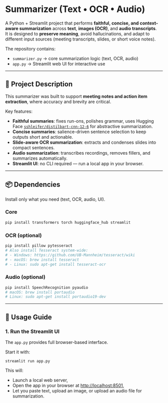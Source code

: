# Summarizer (Text • OCR • Audio)

A Python + Streamlit project that performs **faithful, concise, and context-aware summarization** across **text**, **images (OCR)**, and **audio transcripts**.  
It is designed to **preserve meaning**, avoid hallucinations, and adapt to different input sources (meeting transcripts, slides, or short voice notes).  

The repository contains:
- `summarizer.py` → core summarization logic (text, OCR, audio)  
- `app.py` → Streamlit web UI for interactive use  

---

## 📖 Project Description

This summarizer was built to support **meeting notes and action item extraction**, where accuracy and brevity are critical.  

Key features:
- **Faithful summaries**: fixes run-ons, polishes grammar, uses Hugging Face [`sshleifer/distilbart-cnn-12-6`](https://huggingface.co/sshleifer/distilbart-cnn-12-6) for abstractive summarization.  
- **Concise summaries**: salience-driven sentence selection to keep outputs short and actionable.  
- **Slide-aware OCR summarization**: extracts and condenses slides into compact sentences.  
- **Audio summarization**: transcribes recordings, removes fillers, and summarizes automatically.  
- **Streamlit UI**: no CLI required — run a local app in your browser.

---

## 📦 Dependencies

Install only what you need (text, OCR, audio, UI).  

### Core
```bash
pip install transformers torch huggingface_hub streamlit
```

### OCR (optional)
```bash
pip install pillow pytesseract
# Also install Tesseract system-wide:
# - Windows: https://github.com/UB-Mannheim/tesseract/wiki
# - macOS: brew install tesseract
# - Linux: sudo apt-get install tesseract-ocr
```

### Audio (optional)
```bash
pip install SpeechRecognition pyaudio
# macOS: brew install portaudio
# Linux: sudo apt-get install portaudio19-dev
```

---

## 🚀 Usage Guide
### 1. Run the Streamlit UI
The `app.py` provides full browser-based interface.

Start it with:
```
streamlit run app.py
```
This will:
- Launch a local web server,
- Open the app in your browser at [http://localhost:8501](http://localhost:8501),
- Let you paste text, upload an image, or upload an audio file for summarization.

